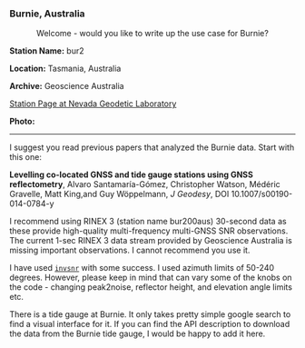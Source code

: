 ### Burnie, Australia

<center>Welcome - would you like to write up the use case for Burnie?</center>

**Station Name:** bur2

**Location:** Tasmania, Australia

**Archive:** Geoscience Australia

[Station Page at Nevada Geodetic Laboratory](http://geodesy.unr.edu/NGLStationPages/stations/BUR2.sta)

**Photo:** 

<HR>


I suggest you read previous papers that analyzed the Burnie data. Start with this one:

**Levelling co-located GNSS and tide gauge stations using GNSS reflectometry**, Alvaro Santamaría-Gómez,
Christopher Watson, Médéric Gravelle, Matt King,and Guy Wöppelmann, *J Geodesy*, DOI 10.1007/s00190-014-0784-y

I recommend using RINEX 3 (station name bur200aus) 30-second data as these 
provide high-quality multi-frequency multi-GNSS SNR observations.
The current 1-sec RINEX 3 data stream provided by Geoscience Australia is 
missing important observations. I cannot recommend you use it. 

I have used [<code>invsnr</code>](https://github.com/kristinemlarson/gnssrefl/blob/master/README_invsnr.md) with some success. I 
used azimuth limits of 50-240 degrees. However, please keep in mind that can vary some of the knobs on the code - changing
peak2noise, reflector height, and elevation angle limits etc.

There is a tide gauge at Burnie. It only takes pretty simple google search to find a visual interface 
for it. If you can find the API description to download the data from the Burnie tide gauge,
I would be happy to add it here.



